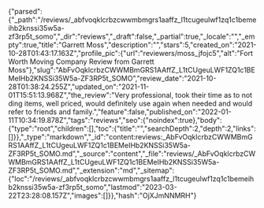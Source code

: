{"parsed":{"_path":"/reviews/_abfvoqklcrbzcwwmbmgrs1aaffz_l1tcugeulwf1zq1c1bemeihb2knssi35w5a-zf3rp5t_somo","_dir":"reviews","_draft":false,"_partial":true,"_locale":"","_empty":true,"title":"Garrett Moss","description":"","stars":5,"created_on":"2021-10-28T01:43:17.163Z","profile_pic":{"url":"reviewers/moss_jfojc5","alt":"Fort Worth Moving Company Review from Garrett Moss"},"slug":"AbFvOqklcrbzCWWMBmGRS1AAffZ_L1tCUgeuLWF1ZQ1c1BEMeIHb2KNSSi35W5a-ZF3RP5t_SOMO","review_date":"2021-10-28T01:38:24.255Z","updated_on":"2021-11-01T15:51:13.968Z","the_review":"Very professional, took their time as to not ding items, well priced, would definitely use again when needed and would refer to friends and family.","feature":false,"published_on":"2022-01-11T10:34:19.878Z","tags":"reviews","seo":{"noindex":true},"body":{"type":"root","children":[],"toc":{"title":"","searchDepth":2,"depth":2,"links":[]}},"_type":"markdown","_id":"content:reviews:_AbFvOqklcrbzCWWMBmGRS1AAffZ_L1tCUgeuLWF1ZQ1c1BEMeIHb2KNSSi35W5a-ZF3RP5t_SOMO.md","_source":"content","_file":"reviews/_AbFvOqklcrbzCWWMBmGRS1AAffZ_L1tCUgeuLWF1ZQ1c1BEMeIHb2KNSSi35W5a-ZF3RP5t_SOMO.md","_extension":"md","_sitemap":{"loc":"/reviews/_abfvoqklcrbzcwwmbmgrs1aaffz_l1tcugeulwf1zq1c1bemeihb2knssi35w5a-zf3rp5t_somo","lastmod":"2023-03-22T23:28:08.157Z","images":[]}},"hash":"OjXJmNNMRH"}